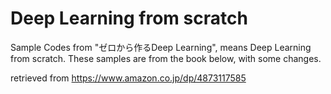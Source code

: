 # Deep Learning from scratch
Sample Codes from "ゼロから作るDeep Learning", means Deep Learning from scratch.
These samples are from the book below, with some changes.

retrieved from 
https://www.amazon.co.jp/dp/4873117585
